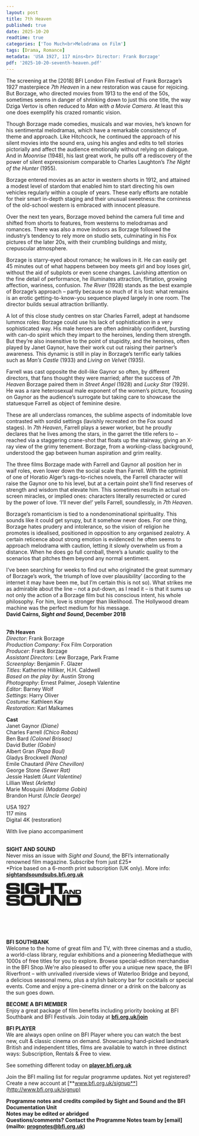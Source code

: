 ```yaml
---
layout: post
title: 7th Heaven
published: true
date: 2025-10-20
readtime: true
categories: ['Too Much<br>Melodrama on Film']
tags: [Drama, Romance]
metadata: 'USA 1927, 117 mins<br> Director: Frank Borzage'
pdf: '2025-10-20-seventh-heaven.pdf'
---
```


The screening at the [2018] BFI London Film Festival of Frank Borzage’s 1927 masterpiece _7th Heaven_ in a new restoration was cause for rejoicing. But Borzage, who directed movies from 1913 to the end of the 50s, sometimes seems in danger of shrinking down to just this one title, the way Dziga Vertov is often reduced to _Man with a Movie Camera_. At least this one does exemplify his crazed romantic vision.

Though Borzage made comedies, musicals and war movies, he’s known for his sentimental melodramas, which have a remarkable consistency of theme and approach. Like Hitchcock, he continued the approach of his silent movies into the sound era, using his angles and edits to tell stories pictorially and affect the audience emotionally without relying on dialogue. And in _Moonrise_ (1948), his last great work, he pulls off a rediscovery of the power of silent expressionism comparable to Charles Laughton’s _The Night of the Hunter_ (1955).

Borzage entered movies as an actor in western shorts in 1912, and attained a modest level of stardom that enabled him to start directing his own vehicles regularly within a couple of years. These early efforts are notable for their smart in-depth staging and their unusual sweetness: the corniness of the old-school western is embraced with innocent pleasure.

Over the next ten years, Borzage moved behind the camera full time and shifted from shorts to features, from westerns to melodramas and romances. There was also a move indoors as Borzage followed the industry’s tendency to rely more on studio sets, culminating in his Fox pictures of the later 20s, with their crumbling buildings and misty, crepuscular atmosphere.

Borzage is starry-eyed about romance; he wallows in it. He can easily get 45 minutes out of what happens between boy meets girl and boy loses girl, without the aid of subplots or even scene changes. Lavishing attention on the fine detail of performance, he illuminates attraction, flirtation, growing affection, wariness, confusion. _The River_ (1928) stands as the best example of Borzage’s approach – partly because so much of it is lost: what remains is an erotic getting-to-know-you sequence played largely in one room. The director builds sexual attraction brilliantly.

A lot of this close study centres on star Charles Farrell, adept at handsome lummox roles: Borzage could use his lack of sophistication in a very sophisticated way. His male heroes are often admirably confident, bursting with can-do spirit which they impart to the heroines, lending them strength. But they’re also insensitive to the point of stupidity, and the heroines, often played by Janet Gaynor, have their work cut out raising their partner’s awareness. This dynamic is still in play in Borzage’s terrific early talkies such as _Man’s Castle_ (1933) and _Living on Velvet_ (1935).

Farrell was cast opposite the doll-like Gaynor so often, by different directors, that fans thought they were married; after the success of _7th Heaven_ Borzage paired them in _Street Angel_ (1928) and _Lucky Star_ (1929). He was a rare heterosexual male exponent of the women’s picture, focusing on Gaynor as the audience’s surrogate but taking care to showcase the statuesque Farrell as object of feminine desire.

These are all underclass romances, the sublime aspects of indomitable love contrasted with sordid settings (lavishly recreated on the Fox sound stages). In _7th Heaven_, Farrell plays a sewer worker, but he proudly declares that he lives among the stars, in the garret the title refers to – reached via a staggering crane-shot that floats up the stairway, giving an X-ray view of the grimy tenement. Borzage, from a working-class background, understood the gap between human aspiration and grim reality.

The three films Borzage made with Farrell and Gaynor all position her in waif roles, even lower down the social scale than Farrell. With the optimist of one of Horatio Alger’s rags-to-riches novels, the Farrell character will raise the Gaynor one to his level, but at a certain point she’ll find reserves of strength and wisdom that elevate him. This sometimes results in actual on-screen miracles, or implied ones: characters literally resurrected or cured by the power of love. ‘I’ll never die!’ yells Farrell, soundlessly, in _7th Heaven_.

Borzage’s romanticism is tied to a nondenominational spirituality. This sounds like it could get syrupy, but it somehow never does. For one thing, Borzage hates prudery and intolerance, so the vision of religion he promotes is idealised, positioned in opposition to any organised zealotry. A certain reticence about strong emotion is evidenced: he often seems to approach melodrama with caution, letting it slowly overwhelm us from a distance. When he does go full cornball, there’s a lunatic quality to the scenarios that pitches them beyond any normal sentiment.

I’ve been searching for weeks to find out who originated the great summary of Borzage’s work, ‘the triumph of love over plausibility’ (according to the internet it may have been me, but I’m certain this is not so). What strikes me as admirable about the line – not a put-down, as I read it – is that it sums up not only the action of a Borzage film but his conscious intent, his whole philosophy. For him, love is stronger than likelihood. The Hollywood dream machine was the perfect medium for his message.  
**David Cairns, _Sight and Sound_, December 2018**
<br><br>

**7th Heaven**  
_Director_: Frank Borzage  
_Production Company_: Fox Film Corporation  
_Producer_: Frank Borzage  
_Assistant Directors_: Lew Borzage, Park Frame  
_Screenplay_: Benjamin F. Glazer  
_Titles_: Katherine Hilliker, H.H. Caldwell  
_Based on the play by_: Austin Strong  
_Photography_: Ernest Palmer, Joseph Valentine  
_Editor_: Barney Wolf  
_Settings_: Harry Oliver  
_Costume_: Kathleen Kay  
_Restoration_: Karl Malkames

**Cast**  
Janet Gaynor _(Diane)_  
Charles Farrell _(Chico Robas)_  
Ben Bard _(Colonel Brissac)_  
David Butler _(Gobin)_  
Albert Gran _(Papa Boul)_  
Gladys Brockwell _(Nana)_  
Emile Chautard _(Père Chevillon)_  
George Stone _(Sewer Rat)_  
Jessie Haslett _(Aunt Valentine)_  
Lillian West _(Arlette)_  
Marie Mosquini _(Madame Gobin)_  
Brandon Hurst _(Uncle George)_

USA 1927  
117 mins  
Digital 4K (restoration)

With live piano accompaniment
<br><br>

**SIGHT AND SOUND**<br>
Never miss an issue with _Sight and Sound_, the BFI’s internationally renowned film magazine. Subscribe from just £25*<br>
*Price based on a 6-month print subscription (UK only). More info: [**sightandsoundsubs.bfi.org.uk**](https://sightandsoundsubs.bfi.org.uk/subscribe)

<img style="float: left;" src="/img/sight-and-sound.jpg" width="40%" height="40%"><br><br><br><br><br><br><br><br>

**BFI SOUTHBANK**  
Welcome to the home of great film and TV, with three cinemas and a studio, a world-class library, regular exhibitions and a pioneering Mediatheque with 1000s of free titles for you to explore. Browse special-edition merchandise in the BFI Shop.We&#39;re also pleased to offer you a unique new space, the BFI Riverfront – with unrivalled riverside views of Waterloo Bridge and beyond, a delicious seasonal menu, plus a stylish balcony bar for cocktails or special events. Come and enjoy a pre-cinema dinner or a drink on the balcony as the sun goes down.  

**BECOME A BFI MEMBER**  
Enjoy a great package of film benefits including priority booking at BFI Southbank and BFI Festivals. Join today at [**bfi.org.uk/join**](http://www.bfi.org.uk/join)  

**BFI PLAYER**  
 We are always open online on BFI Player where you can watch the best new, cult &amp; classic cinema on demand. Showcasing hand-picked landmark British and independent titles, films are available to watch in three distinct ways: Subscription, Rentals &amp; Free to view.  

See something different today on [**player.bfi.org.uk**](https://player.bfi.org.uk)  

Join the BFI mailing list for regular programme updates. Not yet registered? Create a new account at [**www.bfi.org.uk/signup**](http://www.bfi.org.uk/signup)

**Programme notes and credits compiled by Sight and Sound and the BFI Documentation Unit  
Notes may be edited or abridged  
Questions/comments? Contact the Programme Notes team by [email](mailto: prognotes@bfi.org.uk)**

<!--stackedit_data:
eyJoaXN0b3J5IjpbLTEwMjU4NjQ2MTBdfQ==
-->
